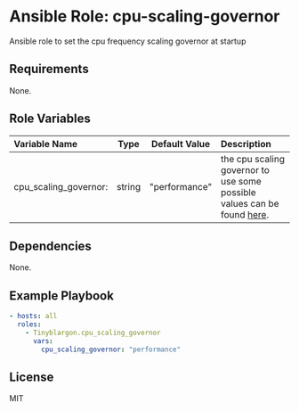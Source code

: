 # Ansible Role: cpu-scaling-governor

Ansible role to set the cpu frequency scaling governor at startup

## Requirements

None.

## Role Variables

| **Variable Name**     | **Type**| **Default Value**| **Description**|
| :---------------------| :------:| :---------------:| :--------------|
| cpu_scaling_governor: | string  | "performance"    | the cpu scaling governor to use some possible values can be found [here](https://www.kernel.org/doc/html/latest/admin-guide/pm/cpufreq.html#generic-scaling-governors).|

## Dependencies

None.

## Example Playbook

```yaml
- hosts: all
  roles:
    - Tinyblargon.cpu_scaling_governor
      vars:
        cpu_scaling_governor: "performance"
```

## License

MIT
